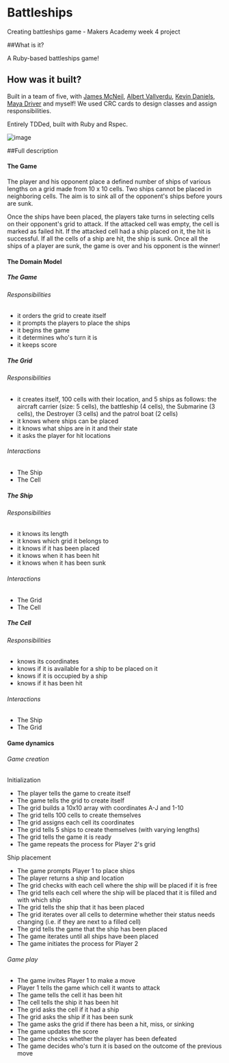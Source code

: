 Battleships
===========

Creating battleships game - Makers Academy week 4 project

##What is it?

A Ruby-based battleships game! 

## How was it built?

Built in a team of five, with [James McNeil], [Albert Vallverdu], [Kevin Daniels], [Maya Driver] and myself! We used CRC cards to design classes and assign responsibilities.

Entirely TDDed, built with Ruby and Rspec.

![image](https://github.com/binaryberry/Battleships/blob/master/battleships_screenshot)


##Full description

#### The Game

The player and his opponent place a defined number of ships of various lengths on a grid made from 10 x 10 cells. Two ships cannot be placed in neighboring cells. The aim is to sink all of the opponent's ships before yours are sunk.

Once the ships have been placed, the players take turns in selecting cells on their opponent's grid to attack. If the attacked cell was empty, the cell is marked as failed hit. If the attacked cell had a ship placed on it, the hit is successful. If all the cells of a ship are hit, the ship is sunk. Once all the ships of a player are sunk, the game is over and his opponent is the winner!

#### The Domain Model

##### The Game

###### Responsibilities

- it orders the grid to create itself
- it prompts the players to place the ships
- it begins the game
- it determines who's turn it is
- it keeps score

##### The Grid

###### Responsibilities
- it creates itself, 100 cells with their location, and 5 ships as follows: the aircraft carrier (size: 5 cells), the battleship (4 cells), the Submarine (3 cells), the Destroyer (3 cells) and the patrol boat (2 cells)
- it knows where ships can be placed
- it knows what ships are in it and their state
- it asks the player for hit locations

###### Interactions
- The Ship
- The Cell

##### The Ship

###### Responsibilities
- it knows its length
- it knows which grid it belongs to
- it knows if it has been placed
- it knows when it has been hit
- it knows when it has been sunk

###### Interactions
- The Grid
- The Cell

##### The Cell

###### Responsibilities
- knows its coordinates
- knows if it is available for a ship to be placed on it
- knows if it is occupied by a ship
- knows if it has been hit

###### Interactions
- The Ship
- The Grid

#### Game dynamics

###### Game creation

Initialization

- The player tells the game to create itself
- The game tells the grid to create itself
- The grid builds a 10x10 array with coordinates A-J and 1-10
- The grid tells 100 cells to create themselves
- The grid assigns each cell its coordinates
- The grid tells 5 ships to create themselves (with varying lengths)
- The grid tells the game it is ready
- The game repeats the process for Player 2's grid

Ship placement

- The game prompts Player 1 to place ships
- The player returns a ship and location
- The grid checks with each cell where the ship will be placed if it is free
- The grid tells each cell where the ship will be placed that it is filled and with which ship
- The grid tells the ship that it has been placed
- The grid iterates over all cells to determine whether their status needs changing (i.e. if they are next to a filled cell)
- The grid tells the game that the ship has been placed
- The game iterates until all ships have been placed
- The game initiates the process for Player 2

###### Game play

- The game invites Player 1 to make a move
- Player 1 tells the game which cell it wants to attack
- The game tells the cell it has been hit
- The cell tells the ship it has been hit
- The grid asks the cell if it had a ship
- The grid asks the ship if it has been sunk
- The game asks the grid if there has been a hit, miss, or sinking
- The game updates the score
- The game checks whether the player has been defeated
- The game decides who's turn it is based on the outcome of the previous move

[James McNeil]: https://github.com/Jrmcneil
[Albert Vallverdu]: https://github.com/byverdu
[Kevin Daniels]: https://github.com/globalavocado
[Maya Driver]: https://github.com/yasuba
